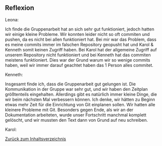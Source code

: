 ## Reflexion 

Leona: 
<p> Ich finde die Gruppenarbeit hat an sich sehr gut funktioniert, jedoch hatten wir einige kleine Probleme. Wir konnten leider nicht so oft commiten und pushen, da es nicht bei allen funktioniert hat. Bei mir war das Problem, dass es meine commits immer im falschen Repository geopusht hat und Karol & Kenneth somit keinen Zugriff haben. Bei Karol hat der allgemeine Zugriff auf unserem Repository nicht funktioniert und bei Kenneth hat das commiten meistens funktioniert. Dies war der Grund warum wir so wenige commits haben, weil wir immer darauf geachtet haben das 1 Person alles commitet. </p>

Kenneth: 
<p> Insgesamt finde ich, dass die Gruppenarbeit gut gelungen ist. Die Kommunikation in der Gruppe war sehr gut, und wir haben den Zeitplan größtenteils eingehalten. Allerdings gibt es natürlich immer kleine Dinge, die wir beim nächsten Mal verbessern können. Ich denke, wir hätten zu Beginn etwas mehr Zeit für die Einrichtung von Git einplanen sollen. Wir hatten alle kleinere Probleme mit Git. Besonders gegen Ende, als wir an der Dokumentation arbeiteten, wurde unser Fortschritt manchmal komplett gelöscht, und wir mussten den Text dann von Grund auf neu schreiben. </p>

Karol: 
<p> </p>







[Zurück zum Inhaltsverzeichnis](../README.md)

